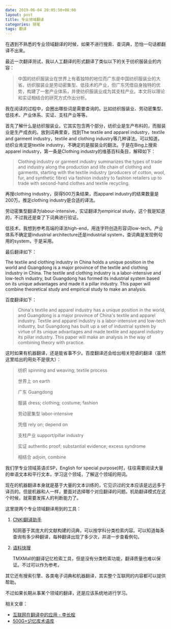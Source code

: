 ```yaml
---
date: 2019-06-04 20:05:50+08:00
layout: post
title: 专业领域翻译
categories: 随笔
tags: 翻译
---
```


在遇到不熟悉的专业领域翻译的时候，如果不进行搜索、查词典，恐怕一句话都翻译不出来。

最近一次翻译测试，我以人工翻译的形式翻译了类似以下的关于纺织服装业的内容：

>中国的纺织服装业在世界上有着独特的地位而广东是中国纺织服装业的大省。纺织服装业是劳动密集型、低技术的产业，但广东凭借自身独特的优势，构建了一套产业体系，并使纺织服装业成为其支柱产业。本文将以理论和实证相结合的研究方式作出分析。

我在阅读的过程中，会圈出哪些词是需要查询的。比如纺织服装业、劳动密集型、低技术、产业体系、实证、支柱产业等等。

首先了解什么是纺织服装业。它其实包含两个部分，纺织业是生产布料的，而服装业是生产成衣的。放到词典里查，找到The textile and apparel industry，textile and garment industry，textile and clothing industry等几种译法。可以知道，纺织业肯定是textile industry，不确定的是服装业的翻法。于是在Bing上搜索apparel industry，第一条是Clothing industry的维基百科条目，解释如下：

>Clothing industry or garment industry summarizes the types of trade and industry along the production and life chain of clothing and garments, starting with the textile industry (producers of cotton, wool, fur, and synthetic fibre) via fashion industry to fashion retailers up to trade with second-hand clothes and textile recycling. 

再搜clothing industry，获得500万条结果，而apparel industry的结果数量是200万。推定clothing industry是合适的译法。

劳动密集型翻译为labour-intensive，实证翻译为empirical study，这个我是知道的，不过我还是查了下词典进行验证。

低技术，我想到参考高端的译法high-end，用连字符创造形容词low-tech。产业体系不确定是industrial architecture还是industrial system，查词典是发现例句用的system，于是采用。

最后翻译如下：

The textile and clothing industry in China holds a unique position in the world and Guangdong is a major province of the textile and clothing industry in China. The textile and clothing industry is a labor-intensive and low-tech industry, but Guangdong has formed its industrial system based on its unique advantages and made it a pillar industry. This paper will combine theoretical study and empirical study to make an analysis.

百度翻译如下：

>China's textile and apparel industry has a unique position in the world, and Guangdong is a major province of China's textile and apparel industry. Textile and apparel industry is a labor-intensive and low-tech industry, but Guangdong has built up a set of industrial system by virtue of its unique advantages and made textile and apparel industry its pillar industry. This paper will make an analysis in the way of combining theory with practice.

这时如果有机器翻译，还是能省事不少。百度翻译还会给出相关短语的翻译（虽然这里给出的用处不是很大）：

>纺织 spinning and weaving; textile process
>
>世界上    on earth
>
>广东 Guangdong
>
>服装 dress; clothing; costume; fashion
>
>劳动密集型  labor-intensive
>
>凭借 rely on; depend on
>
>支柱产业   support/pillar industry
>
>实证 authentic proof; substantial evidence; excess syndrome
>
>相结合    adjoin, combine

我们学专业领域英语(ESP，English for special purpose)时，往往需要阅读大量的单语文本和平行文本，学习这个领域，了解这个领域的用词。

现在的机器翻译本身就是基于大量的文本训练的，它见识过的文本应该是远远多于译员的。但是机器和人一样，要面对选择哪个对应翻译的问题。机助翻译模式在这个时候，就需要发挥人的判断能力了。

这里提两个专业领域翻译用到的工具：

1. [CNKI翻译助手](http://dict.cnki.net/)

    知网基于其庞大的文献构建的词典，可以按学科分类检索内容。可以知道每条查询有多少种翻译，每种翻译出现了多少次，并进一步查看例句。
2. [语料快搜](https://www.tmxmall.com/qsearch)

    TMXMall的翻译记忆检索工具，但是没有分类检索功能，翻译质量也难以保证。不过可以作为参考。

其它还有搜索引擎、各类电子词典和机器翻译，其实整个互联网的内容都可以提供帮助。

不过如果长期从事某个领域的翻译，还是应该系统地进行学习。

相关文章：

* [互联网在翻译中的应用 - 李长栓](https://weibo.com/p/23041867d1e1980102wwb2)
* [500G+记忆库术语库](https://www.douban.com/group/topic/107361307/)

